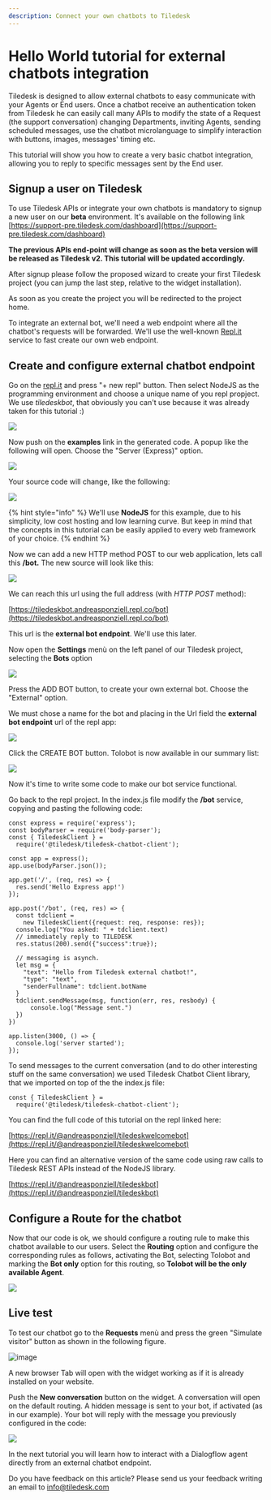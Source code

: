 ```yaml
---
description: Connect your own chatbots to Tiledesk
---
```


# Hello World tutorial for external chatbots integration

Tiledesk is designed to allow external chatbots to easy communicate with your Agents or End users. Once a chatbot receive an authentication token from Tiledesk he can easily call many APIs to modify the state of a Request \(the support conversation\) changing Departments, inviting Agents, sending scheduled messages, use the chatbot microlanguage to simplify interaction with buttons, images, messages' timing etc.

This tutorial will show you how to create a very basic chatbot integration, allowing you to reply to specific messages sent by the End user.

## Signup a user on Tiledesk

To use Tiledesk APIs or integrate your own chatbots is mandatory to signup a new user on our **beta** environment. It's available on the following link [https://support-pre.tiledesk.com/dashboard](https://support-pre.tiledesk.com/dashboard)

**The previous APIs end-point will change as soon as the beta version will be released as Tiledesk v2. This tutorial will be updated accordingly.**

After signup please follow the proposed wizard to create your first Tiledesk project \(you can jump the last step, relative to the widget installation\).

As soon as you create the project you will be redirected to the project home.

To integrate an external bot, we'll need a web endpoint where all the chatbot's requests will be forwarded. We'll use the well-known [Repl.it](https://repl.it) service to fast create our own web endpoint.

## Create and configure external chatbot endpoint

Go on the [repl.it](https://repl.it) and press "+ new repl" button. Then select NodeJS as the programming environment and choose a unique name of you repl propject. We use _tiledeskbot_, that obviously you can't use because it was already taken for this tutorial :\)

![](https://user-images.githubusercontent.com/32564846/78982123-b5a75100-7b21-11ea-82c6-c81a4f2b6035.png)

Now push on the **examples** link in the generated code. A popup like the following will open. Choose the "Server \(Express\)" option.

![](https://user-images.githubusercontent.com/32564846/78982062-9a3c4600-7b21-11ea-8192-42e47b2bc73c.png)

Your source code will change, like the following:

![](https://user-images.githubusercontent.com/32564846/78982318-26e70400-7b22-11ea-9669-3d82c6223b90.png)

{% hint style="info" %}
We'll use **NodeJS** for this example, due to his simplicity, low cost hosting and low learning curve. But keep in mind that the concepts in this tutorial can be easily applied to every web framework of your choice.
{% endhint %}

Now we can add a new HTTP method POST to our web application, lets call this **/bot.** The new source will look like this:

![](https://user-images.githubusercontent.com/32564846/78982427-657cbe80-7b22-11ea-859e-3041a51ca09c.png)

We can reach this url using the full address \(with _HTTP POST_ method\):

[https://tiledeskbot.andreasponziell.repl.co/bot](https://tiledeskbot.andreasponziell.repl.co/bot)

This url is the **external bot endpoint**. We'll use this later.

Now open the **Settings** menù on the left panel of our Tiledesk project, selecting the **Bots** option

![](https://user-images.githubusercontent.com/32564846/78983111-d7093c80-7b23-11ea-9839-2bf132961f88.png)

Press the ADD BOT button, to create your own external bot. Choose the "External" option.

We must chose a name for the bot and placing in the Url field the **external bot endpoint** url of the repl app:

![](https://user-images.githubusercontent.com/32564846/78983158-f1dbb100-7b23-11ea-8a81-5c4141ebadf3.png)

Click the CREATE BOT button. Tolobot is now available in our summary list:

![](https://user-images.githubusercontent.com/32564846/78983199-0455ea80-7b24-11ea-9e4a-dae6748d5237.png)

Now it's time to write some code to make our bot service functional.

Go back to the repl project. In the index.js file modify the **/bot** service, copying and pasting the following code:

```text
const express = require('express');
const bodyParser = require('body-parser');
const { TiledeskClient } = 
  require('@tiledesk/tiledesk-chatbot-client');

const app = express();
app.use(bodyParser.json());

app.get('/', (req, res) => {
  res.send('Hello Express app!')
});

app.post('/bot', (req, res) => {
  const tdclient = 
    new TiledeskClient({request: req, response: res});
  console.log("You asked: " + tdclient.text)
  // immediately reply to TILEDESK
  res.status(200).send({"success":true});

  // messaging is asynch.
  let msg = {
    "text": "Hello from Tiledesk external chatbot!",
    "type": "text",
    "senderFullname": tdclient.botName
  }
  tdclient.sendMessage(msg, function(err, res, resbody) {
      console.log("Message sent.")
  })
})

app.listen(3000, () => {
  console.log('server started');
});
```

To send messages to the current conversation \(and to do other interesting stuff on the same conversation\) we used Tiledesk Chatbot Client library, that we imported on top of the the index.js file:

```text
const { TiledeskClient } = 
  require('@tiledesk/tiledesk-chatbot-client');
```

You can find the full code of this tutorial on the repl linked here:

[https://repl.it/@andreasponziell/tiledeskwelcomebot](https://repl.it/@andreasponziell/tiledeskwelcomebot)

Here you can find an alternative version of the same code using raw calls to Tiledesk REST APIs instead of the NodeJS library.

[https://repl.it/@andreasponziell/tiledeskbot](https://repl.it/@andreasponziell/tiledeskbot)

## Configure a Route for the chatbot

Now that our code is ok, we should configure a routing rule to make this chatbot available to our users. Select the **Routing** option and configure the corresponding rules as follows, activating the Bot, selecting Tolobot and marking the **Bot only** option for this routing, so **Tolobot will be the only available Agent**.

![](https://user-images.githubusercontent.com/32564846/78983393-6a427200-7b24-11ea-9aa6-79bc08e1ae30.png)

## Live test

To test our chatbot go to the **Requests** menù and press the green "Simulate visitor" button as shown in the following figure.

![image](https://user-images.githubusercontent.com/32564846/78983453-86461380-7b24-11ea-8408-5f2a9bd7eae2.png)

A new browser Tab will open with the widget working as if it is already installed on your website.

Push the **New conversation** button on the widget. A conversation will open on the default routing. A hidden message is sent to your bot, if activated \(as in our example\). Your bot will reply with the message you previously configured in the code:

![](https://user-images.githubusercontent.com/32564846/78983508-a37ae200-7b24-11ea-90d7-29891c8612b7.png)

In the next tutorial you will learn how to interact with a Dialogflow agent directly from an external chatbot endpoint.

Do you have feedback on this article? Please send us your feedback writing an email to info@tiledesk.com

